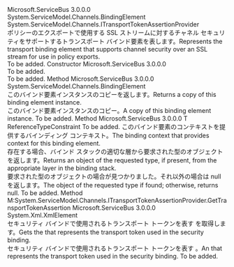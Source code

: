 <Type Name="TcpClientTransportTokenAssertionProviderBindingElement" FullName="Microsoft.ServiceBus.TcpClientTransportTokenAssertionProviderBindingElement">
  <TypeSignature Language="C#" Value="public class TcpClientTransportTokenAssertionProviderBindingElement : System.ServiceModel.Channels.BindingElement, System.ServiceModel.Channels.ITransportTokenAssertionProvider" />
  <TypeSignature Language="ILAsm" Value=".class public auto ansi beforefieldinit TcpClientTransportTokenAssertionProviderBindingElement extends System.ServiceModel.Channels.BindingElement implements class System.ServiceModel.Channels.ITransportTokenAssertionProvider" />
  <TypeSignature Language="DocId" Value="T:Microsoft.ServiceBus.TcpClientTransportTokenAssertionProviderBindingElement" />
  <TypeSignature Language="VB.NET" Value="Public Class TcpClientTransportTokenAssertionProviderBindingElement&#xA;Inherits BindingElement&#xA;Implements ITransportTokenAssertionProvider" />
  <TypeSignature Language="F#" Value="type TcpClientTransportTokenAssertionProviderBindingElement = class&#xA;    inherit BindingElement&#xA;    interface ITransportTokenAssertionProvider" />
  <AssemblyInfo>
    <AssemblyName>Microsoft.ServiceBus</AssemblyName>
    <AssemblyVersion>3.0.0.0</AssemblyVersion>
  </AssemblyInfo>
  <Base>
    <BaseTypeName>System.ServiceModel.Channels.BindingElement</BaseTypeName>
  </Base>
  <Interfaces>
    <Interface>
      <InterfaceName>System.ServiceModel.Channels.ITransportTokenAssertionProvider</InterfaceName>
    </Interface>
  </Interfaces>
  <Docs>
    <summary><span data-ttu-id="aefc1-101">ポリシーのエクスポートで使用する SSL ストリームに対するチャネル セキュリティをサポートするトランスポート バインド要素を表します。</span><span class="sxs-lookup"><span data-stu-id="aefc1-101">Represents the transport binding element that supports channel security over an SSL stream for use in policy exports.</span></span></summary>
    <remarks>To be added.</remarks>
  </Docs>
  <Members>
    <Member MemberName=".ctor">
      <MemberSignature Language="C#" Value="public TcpClientTransportTokenAssertionProviderBindingElement ();" />
      <MemberSignature Language="ILAsm" Value=".method public hidebysig specialname rtspecialname instance void .ctor() cil managed" />
      <MemberSignature Language="DocId" Value="M:Microsoft.ServiceBus.TcpClientTransportTokenAssertionProviderBindingElement.#ctor" />
      <MemberSignature Language="VB.NET" Value="Public Sub New ()" />
      <MemberType>Constructor</MemberType>
      <AssemblyInfo>
        <AssemblyName>Microsoft.ServiceBus</AssemblyName>
        <AssemblyVersion>3.0.0.0</AssemblyVersion>
      </AssemblyInfo>
      <Parameters />
      <Docs>
        <summary>To be added.</summary>
        <remarks>To be added.</remarks>
      </Docs>
    </Member>
    <Member MemberName="Clone">
      <MemberSignature Language="C#" Value="public override System.ServiceModel.Channels.BindingElement Clone ();" />
      <MemberSignature Language="ILAsm" Value=".method public hidebysig virtual instance class System.ServiceModel.Channels.BindingElement Clone() cil managed" />
      <MemberSignature Language="DocId" Value="M:Microsoft.ServiceBus.TcpClientTransportTokenAssertionProviderBindingElement.Clone" />
      <MemberSignature Language="VB.NET" Value="Public Overrides Function Clone () As BindingElement" />
      <MemberSignature Language="F#" Value="override this.Clone : unit -&gt; System.ServiceModel.Channels.BindingElement" Usage="tcpClientTransportTokenAssertionProviderBindingElement.Clone " />
      <MemberType>Method</MemberType>
      <AssemblyInfo>
        <AssemblyName>Microsoft.ServiceBus</AssemblyName>
        <AssemblyVersion>3.0.0.0</AssemblyVersion>
      </AssemblyInfo>
      <ReturnValue>
        <ReturnType>System.ServiceModel.Channels.BindingElement</ReturnType>
      </ReturnValue>
      <Parameters />
      <Docs>
        <summary><span data-ttu-id="aefc1-102">このバインド要素インスタンスのコピーを返します。</span><span class="sxs-lookup"><span data-stu-id="aefc1-102">Returns a copy of this binding element instance.</span></span></summary>
        <returns><span data-ttu-id="aefc1-103">このバインド要素インスタンスのコピー。</span><span class="sxs-lookup"><span data-stu-id="aefc1-103">A copy of this binding element instance.</span></span></returns>
        <remarks>To be added.</remarks>
      </Docs>
    </Member>
    <Member MemberName="GetProperty&lt;T&gt;">
      <MemberSignature Language="C#" Value="public override T GetProperty&lt;T&gt; (System.ServiceModel.Channels.BindingContext context) where T : class;" />
      <MemberSignature Language="ILAsm" Value=".method public hidebysig virtual instance !!T GetProperty&lt;class T&gt;(class System.ServiceModel.Channels.BindingContext context) cil managed" />
      <MemberSignature Language="DocId" Value="M:Microsoft.ServiceBus.TcpClientTransportTokenAssertionProviderBindingElement.GetProperty``1(System.ServiceModel.Channels.BindingContext)" />
      <MemberSignature Language="VB.NET" Value="Public Overrides Function GetProperty(Of T As Class) (context As BindingContext) As T" />
      <MemberSignature Language="F#" Value="override this.GetProperty : System.ServiceModel.Channels.BindingContext -&gt; 'T (requires 'T : null)" Usage="tcpClientTransportTokenAssertionProviderBindingElement.GetProperty context" />
      <MemberType>Method</MemberType>
      <AssemblyInfo>
        <AssemblyName>Microsoft.ServiceBus</AssemblyName>
        <AssemblyVersion>3.0.0.0</AssemblyVersion>
      </AssemblyInfo>
      <ReturnValue>
        <ReturnType>T</ReturnType>
      </ReturnValue>
      <TypeParameters>
        <TypeParameter Name="T">
          <Constraints>
            <ParameterAttribute>ReferenceTypeConstraint</ParameterAttribute>
          </Constraints>
        </TypeParameter>
      </TypeParameters>
      <Parameters>
        <Parameter Name="context" Type="System.ServiceModel.Channels.BindingContext" />
      </Parameters>
      <Docs>
        <typeparam name="T">To be added.</typeparam>
        <param name="context"> <span data-ttu-id="aefc1-104">このバインド要素のコンテキストを提供するバインディング コンテキスト。</span><span class="sxs-lookup"><span data-stu-id="aefc1-104">The binding context that provides context for this binding element.</span></span></param>
        <summary><span data-ttu-id="aefc1-105">存在する場合、バインド スタックの適切な層から要求された型のオブジェクトを返します。</span><span class="sxs-lookup"><span data-stu-id="aefc1-105">Returns an object of the requested type, if present, from the appropriate layer in the binding stack.</span></span></summary>
        <returns><span data-ttu-id="aefc1-106">要求された型のオブジェクトの場合が見つかりました。それ以外の場合は null を返します。</span><span class="sxs-lookup"><span data-stu-id="aefc1-106">The object of the requested type if found; otherwise, returns null.</span></span></returns>
        <remarks>To be added.</remarks>
      </Docs>
    </Member>
    <Member MemberName="GetTransportTokenAssertion">
      <MemberSignature Language="C#" Value="public System.Xml.XmlElement GetTransportTokenAssertion ();" />
      <MemberSignature Language="ILAsm" Value=".method public hidebysig newslot virtual instance class System.Xml.XmlElement GetTransportTokenAssertion() cil managed" />
      <MemberSignature Language="DocId" Value="M:Microsoft.ServiceBus.TcpClientTransportTokenAssertionProviderBindingElement.GetTransportTokenAssertion" />
      <MemberSignature Language="VB.NET" Value="Public Function GetTransportTokenAssertion () As XmlElement" />
      <MemberSignature Language="F#" Value="abstract member GetTransportTokenAssertion : unit -&gt; System.Xml.XmlElement&#xA;override this.GetTransportTokenAssertion : unit -&gt; System.Xml.XmlElement" Usage="tcpClientTransportTokenAssertionProviderBindingElement.GetTransportTokenAssertion " />
      <MemberType>Method</MemberType>
      <Implements>
        <InterfaceMember>M:System.ServiceModel.Channels.ITransportTokenAssertionProvider.GetTransportTokenAssertion</InterfaceMember>
      </Implements>
      <AssemblyInfo>
        <AssemblyName>Microsoft.ServiceBus</AssemblyName>
        <AssemblyVersion>3.0.0.0</AssemblyVersion>
      </AssemblyInfo>
      <ReturnValue>
        <ReturnType>System.Xml.XmlElement</ReturnType>
      </ReturnValue>
      <Parameters />
      <Docs>
        <summary><span data-ttu-id="aefc1-107">セキュリティ バインドで使用されるトランスポート トークンを表す <see cref="T:System.Xml.XmlElement" /> を取得します。</span><span class="sxs-lookup"><span data-stu-id="aefc1-107">Gets the <see cref="T:System.Xml.XmlElement" /> that represents the transport token used in the security binding.</span></span></summary>
        <returns><span data-ttu-id="aefc1-108">セキュリティ バインドで使用されるトランスポート トークンを表す <see cref="T:System.Xml.XmlElement" />。</span><span class="sxs-lookup"><span data-stu-id="aefc1-108">An <see cref="T:System.Xml.XmlElement" /> that represents the transport token used in the security binding.</span></span></returns>
        <remarks>To be added.</remarks>
      </Docs>
    </Member>
  </Members>
</Type>
